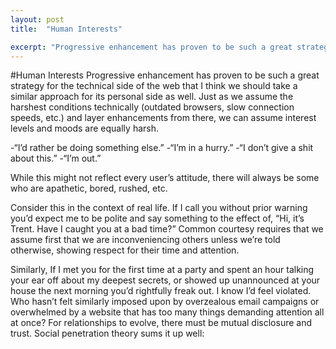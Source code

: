 ```yaml
---
layout: post
title:  "Human Interests"

excerpt: "Progressive enhancement has proven to be such a great strategy for the technical side of the web that I think we should take a similar approach for its personal side as well."
---
```

#Human Interests
Progressive enhancement has proven to be such a great strategy for the technical side of the web that I think we should take a similar approach for its personal side as well.
Just as we assume the harshest conditions technically (outdated browsers, slow connection speeds, etc.) and layer enhancements from there, we can assume interest levels and moods are equally harsh.

-“I’d rather be doing something else.”
-“I’m in a hurry.”
-“I don’t give a shit about this.”
-“I’m out.”

While this might not reflect every user’s attitude, there will always be some who are apathetic, bored, rushed, etc.

Consider this in the context of real life. If I call you without prior warning you’d expect me to be polite and say something to the effect of, “Hi, it’s Trent. Have I caught you at a bad time?” Common courtesy requires that we assume first that we are inconveniencing others unless we’re told otherwise, showing respect for their time and attention.

Similarly, If I met you for the first time at a party and spent an hour talking your ear off about my deepest secrets, or showed up unannounced at your house the next morning you’d rightfully freak out. I know I’d feel violated. Who hasn’t felt similarly imposed upon by overzealous email campaigns or overwhelmed by a website that has too many things demanding attention all at once? For relationships to evolve, there must be mutual disclosure and trust. Social penetration theory sums it up well:
